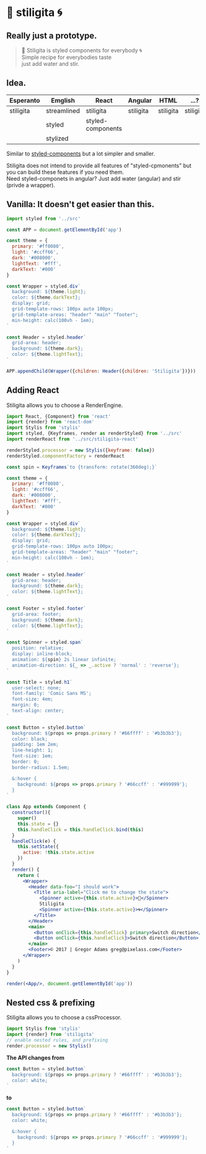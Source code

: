 # 🔫 stiligita 🌀


## Really just a prototype.


> 🔫 Stiligita is styled components for everybody 🌀  
> Simple recipe for everybodies taste  
> just add water and stir.

## Idea.

| Esperanto | Emglish      | React             | Angular   | HTML       | ...?       |
| --------- | ------------ | ----------------- | ----------| ---------- | ---------- |
| stiligita | streamlined  | stiligita         | stiligita | stiligita  | stiligita  |
|           | styled       | styled-components |           |            |            |
|           | stylized     |                   |           |            |            |

Similar to [styled-components](https://github.com/styled-components/styled-components) but a lot simpler and smaller.

Stiligita does not intend to provide all features of "styled-cpmonents" but you can build these features if you need them.  
Need styled-componets in angular? Just add water (angular) and stir (privde a wrapper).


## Vanilla: It doesn't get easier than this.

```js
import styled from '../src'

const APP = document.getElementById('app')

const theme = {
  primary: '#ff0080',
  light: '#ccff66',
  dark: '#008000',
  lightText: '#fff',
  darkText: '#000'
}

const Wrapper = styled.div`
  background: ${theme.light};
  color: ${theme.darkText};
  display: grid;
  grid-template-rows: 100px auto 100px;
  grid-template-areas: "header" "main" "footer";
  min-height: calc(100vh - 1em);
`

const Header = styled.header`
  grid-area: header;
  background: ${theme.dark};
  color: ${theme.lightText};
`

APP.appendChild(Wrapper({children: Header({children: 'Stiligita'})}))

```

## Adding React

Stiligita allows you to choose a RenderEngine.

```jsx
import React, {Component} from 'react'
import {render} from 'react-dom'
import Stylis from 'stylis'
import styled, {Keyframes, render as renderStyled} from '../src'
import renderReact from '../src/stiligita-react'

renderStyled.processor = new Stylis({keyframe: false})
renderStyled.componentFactory = renderReact

const spin = Keyframes`to {transform: rotate(360deg);}`

const theme = {
  primary: '#ff0080',
  light: '#ccff66',
  dark: '#008000',
  lightText: '#fff',
  darkText: '#000'
}

const Wrapper = styled.div`
  background: ${theme.light};
  color: ${theme.darkText};
  display: grid;
  grid-template-rows: 100px auto 100px;
  grid-template-areas: "header" "main" "footer";
  min-height: calc(100vh - 1em);
`

const Header = styled.header`
  grid-area: header;
  background: ${theme.dark};
  color: ${theme.lightText};
`

const Footer = styled.footer`
  grid-area: footer;
  background: ${theme.dark};
  color: ${theme.lightText};
`

const Spinner = styled.span`
  position: relative;
  display: inline-block;
  animation: ${spin} 2s linear infinite;
  animation-direction: ${_ => _.active ? 'normal' : 'reverse'};
`

const Title = styled.h1`
  user-select: none;
  font-family: 'Comic Sans MS';
  font-size: 4em;
  margin: 0;
  text-align: center;
`

const Button = styled.button`
  background: ${props => props.primary ? '#66ffff' : '#b3b3b3'};
  color: black;
  padding: 1em 2em;
  line-height: 1;
  font-size: 1em;
  border: 0;
  border-radius: 1.5em;

  &:hover {
    background: ${props => props.primary ? '#66ccff' : '#999999'};
  }
`

class App extends Component {
  constructor(){
    super()
    this.state = {}
    this.handleClick = this.handleClick.bind(this)
  }
  handleClick(e) {
    this.setState({
      active: !this.state.active
    })
  }
  render() {
    return (
      <Wrapper>
        <Header data-foo="I should work">
          <Title aria-label="Click me to change the state">
            <Spinner active={this.state.active}>🔫</Spinner>
            Stiligita
            <Spinner active={this.state.active}>🌀</Spinner>
          </Title>
        </Header>
        <main>
          <Button onClick={this.handleClick} primary>Switch direction</Button>
          <Button onClick={this.handleClick}>Switch direction</Button>
        </main>
        <Footer>© 2017 | Gregor Adams greg@pixelass.com</Footer>
      </Wrapper>
    )
  }
}

render(<App/>, document.getElementById('app'))
```

## Nested css & prefixing

Stiligita allows you to choose a cssProcessor.

```js
import Stylis from 'stylis'
import {render} from 'stiligita'
// enable nested rules, and prefixing
render.processor = new Stylis()
```

**The API changes from**

```js
const Button = styled.button`
  background: ${props => props.primary ? '#66ffff' : '#b3b3b3'};
  color: white;
`
```

**to**

```js
const Button = styled.button`
  background: ${props => props.primary ? '#66ffff' : '#b3b3b3'};
  color: white;

  &:hover {
    background: ${props => props.primary ? '#66ccff' : '#999999'};
  }
`
```


